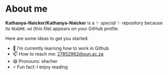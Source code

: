 # About me

**Kathanya-Naicker/Kathanya-Naicker** is a ✨ _special_ ✨ repository because its `README.md` (this file) appears on your GitHub profile.

Here are some ideas to get you started:

- 🌱 I’m currently learning how to work in Github
- 📫 How to reach me: 27852962@sun.ac.za
- 😄 Pronouns: she/her
- ⚡ Fun fact: I enjoy reading
